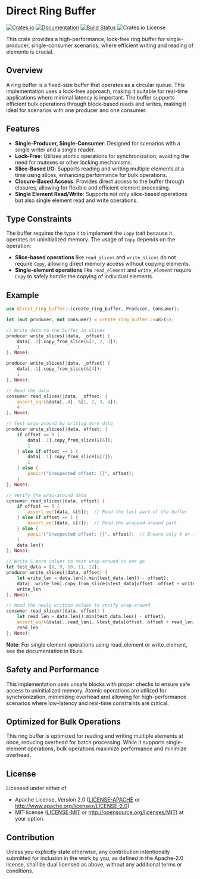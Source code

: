 # Direct Ring Buffer

[![Crates.io](https://img.shields.io/crates/v/direct_ring_buffer.svg)](https://crates.io/crates/direct_ring_buffer)
[![Documentation](https://docs.rs/direct_ring_buffer/badge.svg)](https://docs.rs/direct_ring_buffer)
[![Build Status](https://github.com/ain1084/direct_ring_buffer/workflows/Rust/badge.svg)](https://github.com/ain1084/direct_ring_buffer/actions?query=workflow%3ARust)
![Crates.io License](https://img.shields.io/crates/l/direct_ring_buffer)

This crate provides a high-performance, lock-free ring buffer for single-producer, single-consumer scenarios, where efficient writing and reading of elements is crucial.

## Overview

A ring buffer is a fixed-size buffer that operates as a circular queue. This implementation uses a lock-free approach, making it suitable for real-time applications where minimal latency is important. The buffer supports efficient bulk operations through block-based reads and writes, making it ideal for scenarios with one producer and one consumer.

## Features

- **Single-Producer, Single-Consumer**: Designed for scenarios with a single writer and a single reader.  
- **Lock-Free**: Utilizes atomic operations for synchronization, avoiding the need for mutexes or other locking mechanisms.  
- **Slice-Based I/O**: Supports reading and writing multiple elements at a time using slices, enhancing performance for bulk operations.  
- **Closure-Based Access**: Provides direct access to the buffer through closures, allowing for flexible and efficient element processing.  
- **Single Element Read/Write**: Supports not only slice-based operations but also single element read and write operations.

## Type Constraints

The buffer requires the type `T` to implement the `Copy` trait because it operates on uninitialized memory. The usage of `Copy` depends on the operation:

- **Slice-based operations** like `read_slices` and `write_slices` do not require `Copy`, allowing direct memory access without copying elements.
- **Single-element operations** like `read_element` and `write_element` require `Copy` to safely handle the copying of individual elements.

## Example

```rust
use direct_ring_buffer::{create_ring_buffer, Producer, Consumer};

let (mut producer, mut consumer) = create_ring_buffer::<u8>(5);

// Write data to the buffer in slices
producer.write_slices(|data, _offset| {
    data[..3].copy_from_slice(&[1, 2, 3]);
    3
}, None);

producer.write_slices(|data, _offset| {
    data[..1].copy_from_slice(&[4]);
    1
}, None);

// Read the data
consumer.read_slices(|data, _offset| {
    assert_eq!(&data[..4], &[1, 2, 3, 4]);
    4
}, None);

// Test wrap-around by writing more data
producer.write_slices(|data, offset| {
    if offset == 0 {
        data[..1].copy_from_slice(&[6]);
        1
    } else if offset == 1 {
        data[..1].copy_from_slice(&[7]);
        1
    } else {
        panic!("Unexpected offset: {}", offset);
    }
}, None);

// Verify the wrap-around data
consumer.read_slices(|data, offset| {
    if offset == 0 {
        assert_eq!(data, &[6]);  // Read the last part of the buffer
    } else if offset == 1 {
        assert_eq!(data, &[7]);  // Read the wrapped-around part
    } else {
        panic!("Unexpected offset: {}", offset);  // Ensure only 0 or 1 is valid
    }
    data.len()
}, None);

// Write 5 more values to test wrap-around in one go
let test_data = [8, 9, 10, 11, 12];
producer.write_slices(|data, offset| {
    let write_len = data.len().min(test_data.len() - offset);
    data[..write_len].copy_from_slice(&test_data[offset..offset + write_len]);
    write_len
}, None);

// Read the newly written values to verify wrap-around
consumer.read_slices(|data, offset| {
    let read_len = data.len().min(test_data.len() - offset);
    assert_eq!(&data[..read_len], &test_data[offset..offset + read_len]);
    read_len
}, None);
```

**Note**: For single element operations using read_element or write_element, see the documentation in lib.rs.

## Safety and Performance

This implementation uses unsafe blocks with proper checks to ensure safe access to uninitialized memory. Atomic operations are utilized for synchronization, minimizing overhead and allowing for high-performance scenarios where low-latency and real-time constraints are critical.

## Optimized for Bulk Operations

This ring buffer is optimized for reading and writing multiple elements at once, reducing overhead for batch processing. While it supports single-element operations, bulk operations maximize performance and minimize overhead.

## License

Licensed under either of

- Apache License, Version 2.0
([LICENSE-APACHE](LICENSE-APACHE) or <http://www.apache.org/licenses/LICENSE-2.0>)
- MIT license ([LICENSE-MIT](LICENSE-MIT) or <http://opensource.org/licenses/MIT>)
at your option.

## Contribution

Unless you explicitly state otherwise, any contribution intentionally submitted for inclusion in the work by you, as defined in the Apache-2.0 license, shall be dual licensed as above, without any additional terms or conditions.
